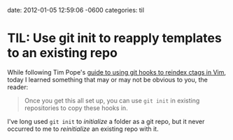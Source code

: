 date: 2012-01-05 12:59:06 -0600
categories: til

# TIL: Use git init to reapply templates to an existing repo

While following Tim Pope's [guide to using git hooks to reindex ctags in
Vim](http://tbaggery.com/2011/08/08/effortless-ctags-with-git.html),
today I learned something that may or may not be obvious to you, the
reader:

> Once you get this all set up, you can use `git init` in existing
> repositories to copy these hooks in.

I've long used `git init` to _initialize_ a folder as a git repo, but
it never occurred to me to _reinitialize_ an existing repo with it.
